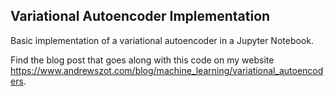 ## Variational Autoencoder Implementation

Basic implementation of a variational autoencoder in a Jupyter Notebook.

Find the blog post that goes along with this code on my website https://www.andrewszot.com/blog/machine_learning/variational_autoencoders.
